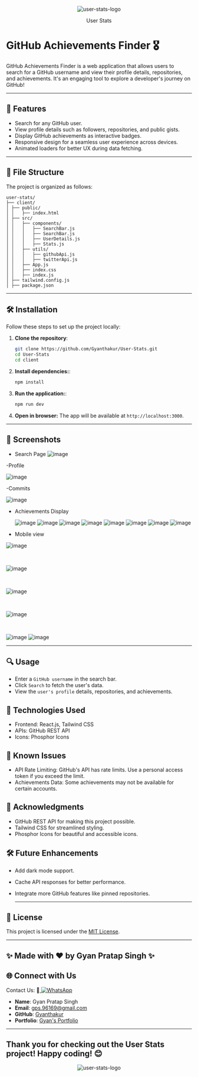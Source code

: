 <div align="center">
  
![user-stats-logo](https://github.com/user-attachments/assets/e5109934-8061-4609-95fe-71713a4bf10c)

</div>

<div align="center">
  User Stats
</div>


# GitHub Achievements Finder 🎖️

GitHub Achievements Finder is a web application that allows users to search for a GitHub username and view their profile details, repositories, and achievements. It's an engaging tool to explore a developer's journey on GitHub!

---

## 🚀 Features

- Search for any GitHub user.
- View profile details such as followers, repositories, and public gists.
- Display GitHub achievements as interactive badges.
- Responsive design for a seamless user experience across devices.
- Animated loaders for better UX during data fetching.

---

## 📂 File Structure

The project is organized as follows:

```
user-stats/
├── client/
│ ├── public/
│ │   ├── index.html
│ ├── src/
│ │   ├── components/
│ │   │   ├── SearchBar.js
│ │   │   ├── SearchBar.js
│ │   │   ├── UserDetails.js
│ │   │   ├── Stats.js
│ │   ├── utils/
│ │   │   ├── githubApi.js
│ │   │   ├── twitterApi.js
│ │   ├── App.js
│ │   ├── index.css
│ │   ├── index.js
│ ├── tailwind.config.js
│ ├── package.json

```


---

## 🛠️ Installation

Follow these steps to set up the project locally:

1. **Clone the repository**:
   ```bash
   git clone https://github.com/Gyanthakur/User-Stats.git
   cd User-Stats
   cd client
   ```

2. **Install dependencies:**:
   ```bash
   npm install
   ```

3. **Run the application:**:
   ```bash
   npm run dev
   ```

4. **Open in browser:** The app will be available at ```http://localhost:3000```.


---

## 📸 Screenshots
- Search Page
![image](https://github.com/user-attachments/assets/2572fbb3-b82c-480f-9713-6ce6f7f30aeb)

-Profile

![image](https://github.com/user-attachments/assets/fb31b1a4-04a1-4600-bd2e-06d1b71e0636)

-Commits 

![image](https://github.com/user-attachments/assets/25496e80-26b0-49ca-b20a-abae54447dca)



- Achievements Display

  ![image](https://github.com/user-attachments/assets/8f3411f4-da08-4b14-9433-574aa7eb605c)
  ![image](https://github.com/user-attachments/assets/aa8ab677-c08d-4793-b4d5-259be462363a)
  ![image](https://github.com/user-attachments/assets/6e53af4b-55a8-4eb2-bfa0-922d0432b9e0)
  ![image](https://github.com/user-attachments/assets/e76dd661-75af-4600-8724-1a4e854f7554)
  ![image](https://github.com/user-attachments/assets/44210702-53de-485d-858b-b7fda61e2cfd)
  ![image](https://github.com/user-attachments/assets/2049f5ee-c9fb-4744-b272-9ae219f5563e)
  ![image](https://github.com/user-attachments/assets/fd803910-1576-45c9-bf3b-7bd83105a029)
  ![image](https://github.com/user-attachments/assets/b841f360-914e-4885-9fda-9201b6ba0dbe)

        




- Mobile view

![image](https://github.com/user-attachments/assets/27d15f0e-d339-4847-b1c5-5f10e6b8319b)

<br/>

![image](https://github.com/user-attachments/assets/5cb9b844-5e56-4814-b61a-707820c7ee04)

<br/>

![image](https://github.com/user-attachments/assets/46767fc3-3a5e-4524-b236-94eeb4d08a47)

<br/>

![image](https://github.com/user-attachments/assets/eaadf17f-c1bb-481b-9478-830e7f3f75e5)

<br/>

![image](https://github.com/user-attachments/assets/5a01f053-e060-4c72-b050-cbb0d06fb6b1)
![image](https://github.com/user-attachments/assets/adb23a63-9912-4a71-9539-cf39de0fac68)



---

## 🔍 Usage
- Enter a ```GitHub username``` in the search bar.
- Click ```Search``` to fetch the user's data.
- View the ```user's profile``` details, repositories, and achievements.



## 🧩 Technologies Used
- Frontend: React.js, Tailwind CSS
- APIs: GitHub REST API
- Icons: Phosphor Icons



## 🐛 Known Issues
- API Rate Limiting: GitHub's API has rate limits. Use a personal access token if you exceed the limit.
- Achievements Data: Some achievements may not be available for certain accounts.


## 🌟 Acknowledgments
- GitHub REST API for making this project possible.
- Tailwind CSS for streamlined styling.
- Phosphor Icons for beautiful and accessible icons.


## 🛠️ Future Enhancements
- Add dark mode support.
- Cache API responses for better performance.
- Integrate more GitHub features like pinned repositories.




  ---




## 🔐 License
This project is licensed under the [MIT License](LICENSE).

---

## ✨ Made with ❤️ by Gyan Pratap Singh ✨

## 🌐 Connect with Us

Contact Us:  📲<a href="https://wa.me/918957818597?text=Hey%20%F0%9F%91%8B%2C%20how%20can%20I%20help%20you%3F">
    <img src="https://img.shields.io/badge/WhatsApp-Click%20Me-25D366?style=for-the-badge&logo=whatsapp" alt="WhatsApp" />
  </a>

- **Name**: Gyan Pratap Singh
- **Email**: [gps.96169@gmail.com](mailto:gps.96169@gmail.com)
- **GitHub**: [Gyanthakur](https://github.com/Gyanthakur)
- **Portfolio**: [Gyan's Portfolio](https://gyan-pratap-singh.vercel.app/)

---



## Thank you for checking out the User Stats project! Happy coding! 😊

<div align="center">
  
![user-stats-logo](https://github.com/user-attachments/assets/e5109934-8061-4609-95fe-71713a4bf10c)

</div>
